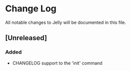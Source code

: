 # Change Log

All notable changes to Jelly will be documented in this file.

## [Unreleased]
### Added
- CHANGELOG support to the 'init' command
